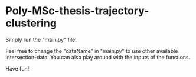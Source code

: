 # Poly-MSc-thesis-trajectory-clustering

Simply run the "main.py" file.

Feel free to change the "dataName" in "main.py" to use other available intersection-data. You can also play around with the inputs of the functions.

Have fun!
